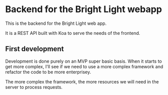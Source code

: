 # Backend for the Bright Light webapp

This is the backend for the Bright Light web app.

It is a REST API built with Koa to serve the needs of the frontend.

## First development

Development is done purely on an MVP super basic basis. When it starts to get more complex, I'll see if we need
to use a more complex framework and refactor the code to be more enterprisey.

The more complex the framework, the more resources we will need in the server to process requests.